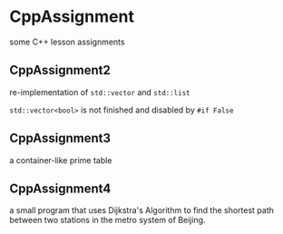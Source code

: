 # CppAssignment

some C++ lesson assignments

## CppAssignment2

re-implementation of `std::vector` and `std::list`

`std::vector<bool>` is not finished and disabled by `#if False`

## CppAssignment3

a container-like prime table

## CppAssignment4

a small program that uses Dijkstra's Algorithm to find the shortest path between two stations in the metro system of Beijing.